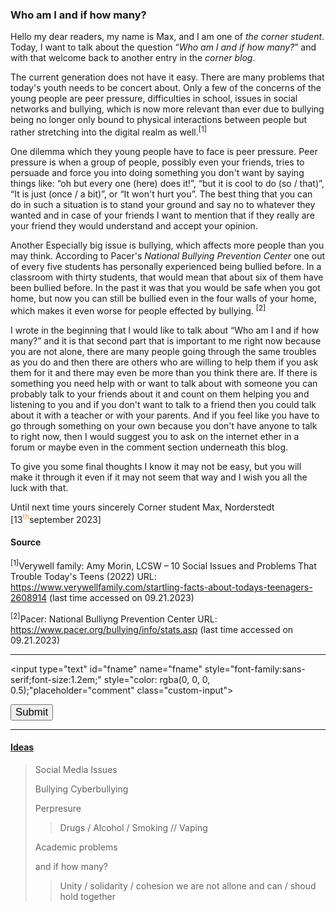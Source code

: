### **Who am I and if how many?**
Hello my dear readers, my name is Max, and I am one of *the corner student*. Today, I want to talk about the question “*Who am I and if how many?*” and with that welcome back to another entry in the *corner blog*.

The current generation does not have it easy. There are many problems that today's youth needs to be concert about. Only a few of the concerns of the young people are peer pressure, difficulties in school, issues in social networks and bullying, which is now more relevant than ever due to bullying being no longer only bound to physical interactions between people but rather stretching into the digital realm as well.<sup>[1]</sup>

One dilemma which they young people have to face is peer pressure. Peer pressure is when a group of people, possibly even your friends, tries to persuade and force you into doing something you don't want by saying things like: 
“oh but every one (here) does it!”, “but it is cool to do (so / that)”, “It is just (once / a bit)”, or “It won't hurt you”.
The best thing that you can do in such a situation is to stand your ground and say no to whatever they wanted and in case of your friends I want to mention that if they really are your friend they would understand and accept your opinion.

Another Especially big issue is bullying, which affects more people than you may think. According to Pacer's *National Bullying Prevention Center* one out of every five students has personally experienced being bullied before. In a classroom with thirty students, that would mean that about six of them have been bullied before. In the past it was that you would be safe when you got home, but now you can still be bullied even in the four walls of your home, which makes it even worse for people effected by bullying. <sup>[2]</sup>

I wrote in the beginning that I would like to talk about “Who am I and if how many?” and it is that second part that is important to me right now because you are not alone, there are many people going through the same troubles as you do and then there are others who are willing to help them if you ask them for it and there may even be more than you think there are. If there is something you need help with or want to talk about with someone you can probably talk to your friends about it and count on them helping you and listening to you and if you don't want to talk to a friend then you could talk about it with a teacher or with your parents. And if you feel like you have to go through something on your own because you don't have anyone to talk to right now, then I would suggest you to ask on the internet ether in a forum or maybe even in the comment section underneath this blog.  

To give you some final thoughts
I know it may not be easy, but you will make it through it even if it may not seem that way and I wish you all the luck with that. 

Until next time
yours sincerely
Corner student Max, Norderstedt [13<sup><font color="#f79646">th</font></sup>september 2023]

#### Source
<sup>[1]</sup>Verywell family: Amy Morin, LCSW – 10 Social Issues and Problems That Trouble Today's Teens (2022) URL: https://www.verywellfamily.com/startling-facts-about-todays-teenagers-2608914 (last time accessed on 09.21.2023)

<sup>[2]</sup>Pacer: National Bulliyng Prevention Center URL: https://www.pacer.org/bullying/info/stats.asp (last time accessed on 09.21.2023)

---
<input type="text" id="fname" name="fname" style="font-family:sans-serif;font-size:1.2em;" style="color: rgba(0, 0, 0, 0.5);"placeholder="comment" class="custom-input"> 

<button style="font-family:sans-serif;font-size:1.2em;"> Submit </button>

 ---










#### <u>Ideas</u>
> Social Media Issues
> 
> Bullying
> Cyberbullying
> 
> Perpresure
> 	> Drugs / Alcohol / Smoking // Vaping
> 	> 
> Academic problems
> 
> and if how many?
> 	> Unity / solidarity / cohesion
> 	> we are not allone and can / shoud hold together
> 
> 
> 
